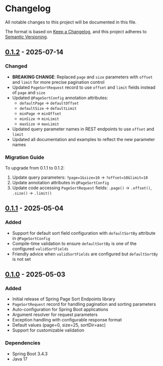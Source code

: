 # Changelog

All notable changes to this project will be documented in this file.

The format is based on [Keep a Changelog](https://keepachangelog.com/en/1.0.0/),
and this project adheres to [Semantic Versioning](https://semver.org/spec/v2.0.0.html).

## [0.1.2] - 2025-07-14

### Changed
- **BREAKING CHANGE**: Replaced `page` and `size` parameters with `offset` and `limit` for more precise pagination control
- Updated `PageSortRequest` record to use `offset` and `limit` fields instead of `page` and `size`
- Updated `@PageSortConfig` annotation attributes:
  - `defaultPage` → `defaultOffset`
  - `defaultSize` → `defaultLimit`
  - `minPage` → `minOffset`
  - `minSize` → `minLimit`
  - `maxSize` → `maxLimit`
- Updated query parameter names in REST endpoints to use `offset` and `limit`
- Updated all documentation and examples to reflect the new parameter names

### Migration Guide
To upgrade from 0.1.1 to 0.1.2:
1. Update query parameters: `?page=1&size=10` → `?offset=10&limit=10`
2. Update annotation attributes in `@PageSortConfig`
3. Update code accessing `PageSortRequest` fields: `.page()` → `.offset()`, `.size()` → `.limit()`

## [0.1.1] - 2025-05-04

### Added
- Support for default sort field configuration with `defaultSortBy` attribute in `@PageSortConfig`
- Compile-time validation to ensure `defaultSortBy` is one of the configured `validSortFields`
- Friendly advice when `validSortFields` are configured but `defaultSortBy` is not set

## [0.1.0] - 2025-05-03

### Added
- Initial release of Spring Page Sort Endpoints library
- `PageSortRequest` record for handling pagination and sorting parameters
- Auto-configuration for Spring Boot applications
- Argument resolver for request parameters
- Exception handling with configurable response format
- Default values (page=0, size=25, sortDir=asc)
- Support for customizable validation

### Dependencies
- Spring Boot 3.4.3
- Java 17

[Unreleased]: https://github.com/raevilman/spring-page-sort-endpoints/compare/v0.1.2...HEAD
[0.1.2]: https://github.com/raevilman/spring-page-sort-endpoints/compare/v0.1.1...v0.1.2
[0.1.1]: https://github.com/raevilman/spring-page-sort-endpoints/compare/v0.1.0...v0.1.1
[0.1.0]: https://github.com/raevilman/spring-page-sort-endpoints/releases/tag/v0.1.0